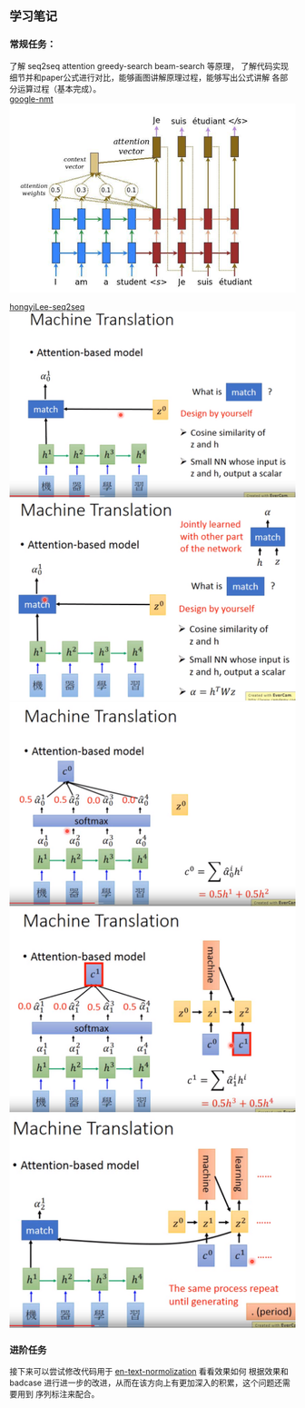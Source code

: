 ## 学习笔记
### 常规任务：
了解 seq2seq attention greedy-search beam-search 等原理，
了解代码实现细节并和paper公式进行对比，能够画图讲解原理过程，能够写出公式讲解
各部分运算过程（基本完成）。  
[google-nmt](https://github.com/tensorflow/nmt)
![google-seq2seq](img/google-seq2seq架构图.png)  

[hongyiLee-seq2seq](https://www.youtube.com/watch?v=f1KUUz7v8g4)
![hongyiLee-seq2seq](img/李宏毅att1.png)
![hongyiLee-seq2seq](img/李宏毅att2.png)
![hongyiLee-seq2seq](img/李宏毅att3.png)
![hongyiLee-seq2seq](img/李宏毅att4.png)
![hongyiLee-seq2seq](img/李宏毅att5.png)
### 进阶任务
接下来可以尝试修改代码用于 [en-text-normolization](https://www.kaggle.com/c/text-normalization-challenge-english-language/leaderboard) 看看效果如何
根据效果和 badcase 进行进一步的改进，从而在该方向上有更加深入的积累，这个问题还需要用到
序列标注来配合。
